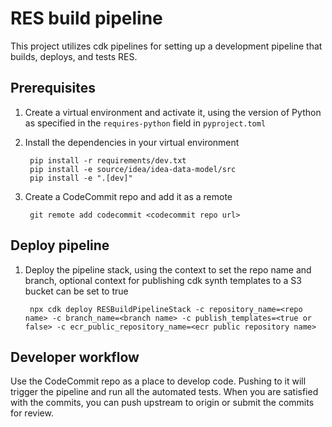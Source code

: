 # RES build pipeline

This project utilizes cdk pipelines for setting up a development pipeline that builds, deploys, and tests RES.

## Prerequisites

1. Create a virtual environment and activate it, using the version of Python as specified in the `requires-python`
   field in `pyproject.toml`
2. Install the dependencies in your virtual environment

        pip install -r requirements/dev.txt
        pip install -e source/idea/idea-data-model/src
        pip install -e ".[dev]"

3. Create a CodeCommit repo and add it as a remote

        git remote add codecommit <codecommit repo url>

## Deploy pipeline

1. Deploy the pipeline stack, using the context to set the repo name and branch, optional context for publishing cdk synth templates to a S3 bucket can be set to true

        npx cdk deploy RESBuildPipelineStack -c repository_name=<repo name> -c branch_name=<branch name> -c publish_templates=<true or false> -c ecr_public_repository_name=<ecr public repository name>

## Developer workflow

Use the CodeCommit repo as a place to develop code. Pushing to it will trigger the pipeline and run all the automated
tests. When you are satisfied with the commits, you can push upstream to origin or submit the commits for review.
